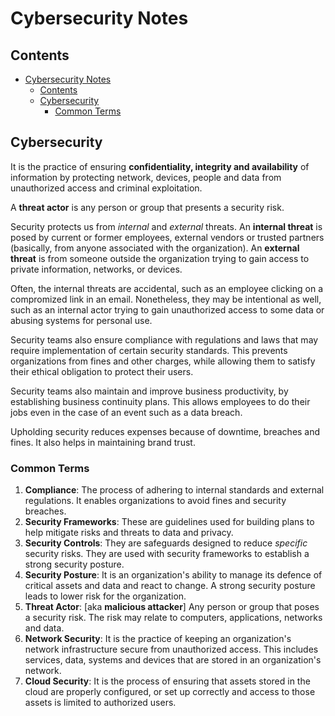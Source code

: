 # Cybersecurity Notes

## Contents

- [Cybersecurity Notes](#cybersecurity-notes)
  - [Contents](#contents)
  - [Cybersecurity](#cybersecurity)
    - [Common Terms](#common-terms)

## Cybersecurity

It is the practice of ensuring **confidentiality, integrity and availability** of information by protecting network, devices, people and data from unauthorized access and criminal exploitation.

A **threat actor** is any person or group that presents a security risk.

Security protects us from _internal_ and _external_ threats. An **internal threat** is posed by current or former employees, external vendors or trusted partners (basically, from anyone associated with the organization). An **external threat** is from someone outside the organization trying to gain access to private information, networks, or devices.

Often, the internal threats are accidental, such as an employee clicking on a compromized link in an email. Nonetheless, they may be intentional as well, such as an internal actor trying to gain unauthorized access to some data or abusing systems for personal use.

Security teams also ensure compliance with regulations and laws that may require implementation of certain security standards. This prevents organizations from fines and other charges, while allowing them to satisfy their ethical obligation to protect their users.

Security teams also maintain and improve business productivity, by establishing business continuity plans. This allows employees to do their jobs even in the case of an event such as a data breach.

Upholding security reduces expenses because of downtime, breaches and fines. It also helps in maintaining brand trust.

### Common Terms

1. **Compliance**: The process of adhering to internal standards and external regulations. It enables organizations to avoid fines and security breaches.
2. **Security Frameworks**: These are guidelines used for building plans to help mitigate risks and threats to data and privacy.
3. **Security Controls**: They are safeguards designed to reduce _specific_ security risks. They are used with security frameworks to establish a strong security posture.
4. **Security Posture**: It is an organization's ability to manage its defence of critical assets and data and react to change. A strong security posture leads to lower risk for the organization.
5. **Threat Actor**: [aka **malicious attacker**] Any person or group that poses a security risk. The risk may relate to computers, applications, networks and data.
6. **Network Security**: It is the practice of keeping an organization's network infrastructure secure from unauthorized access. This includes services, data, systems and devices that are stored in an organization's network.
7. **Cloud Security**: It is the process of ensuring that assets stored in the cloud are properly configured, or set up correctly and access to those assets is limited to authorized users. 
